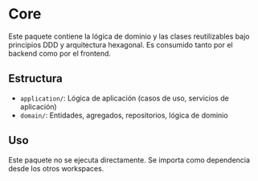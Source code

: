 # Core

Este paquete contiene la lógica de dominio y las clases reutilizables bajo principios DDD y arquitectura hexagonal. Es consumido tanto por el backend como por el frontend.

## Estructura

- `application/`: Lógica de aplicación (casos de uso, servicios de aplicación)
- `domain/`: Entidades, agregados, repositorios, lógica de dominio

## Uso

Este paquete no se ejecuta directamente. Se importa como dependencia desde los otros workspaces.
